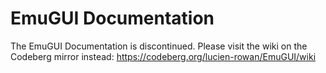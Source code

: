 # EmuGUI Documentation

The EmuGUI Documentation is discontinued. Please visit the wiki on the Codeberg mirror instead: https://codeberg.org/lucien-rowan/EmuGUI/wiki
